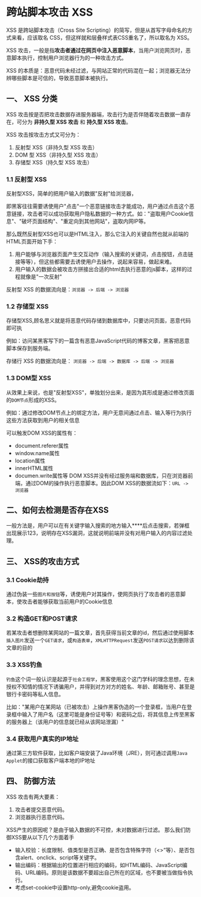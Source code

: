 
# 跨站脚本攻击 XSS
XSS 是跨站脚本攻击（Cross Site Scripting）的简写，但是从首写字母命名的方式来看，应该取名 CSS，但这样就和层叠样式表CSS重名了，所以取名为 XSS。

XSS 攻击，一般是指**攻击者通过在网页中注入恶意脚本**，当用户浏览网页时，恶意脚本执行，控制用户浏览器行为的一种攻击方式。

XSS 的本质是：恶意代码未经过滤，与网站正常的代码混在一起；浏览器无法分辨哪些脚本是可信的，导致恶意脚本被执行。
## 一、 XSS 分类
XSS 攻击按是否把攻击数据存进服务器端，攻击行为是否伴随着攻击数据一直存在，可分为 **非持久型 XSS 攻击** 和 **持久型 XSS 攻击**。

XSS 攻击按攻击方式又可分为： 
1. 反射型 XSS（非持久型 XSS 攻击）
2. DOM 型 XSS（非持久型 XSS 攻击）
3. 存储型 XSS（持久型 XSS 攻击）

### 1.1 反射型 XSS
反射型XSS，简单的把用户输入的数据"反射"给浏览器，

即黑客往往需要诱使用户"点击"一个恶意链接攻击才能成功，用户通过点击这个恶意链接，攻击者可以成功获取用户隐私数据的一种方式。如："盗取用户Cookie信息"、"破坏页面结构"、"重定向到其他网站"，盗取内网IP等。 

那么既然反射型XSS也可以是HTML注入，那么它注入的关键自然也就从前端的HTML页面开始下手：
1. 用户能够与浏览器页面产生交互动作（输入搜索的关键词，点击按钮，点击链接等等），但这些都需要去诱使用户去操作，说起来容易，做起来难。
2. 用户输入的数据会被攻击方拼接出合适的html去执行恶意的js脚本，这样的过程就像是"一次反射"

反射型 XSS 的数据流向是：`浏览器 -> 后端 -> 浏览器`
### 1.2 存储型 XSS
存储型XSS,顾名思义就是将恶意代码存储到数据库中，只要访问页面，恶意代码即可执

例如：访问某黑客写下的一篇含有恶意JavaScript代码的博客文章，黑客把恶意脚本保存到服务端。

存储行 XSS 的数据流向是： `浏览器 -> 后端 -> 数据库 -> 后端 -> 浏览器`

### 1.3 DOM型 XSS
从效果上来说，也是"反射型XSS"，单独划分出来，是因为其形成是通过修改页面的`DOM节点`形成的XSS。

例如：通过修改DOM节点上的绑定方法，用户无意间通过点击、输入等行为执行这些方法获取到用户的相关信息

可以触发DOM XSS的属性有：
+ document.referer属性
+ window.name属性
+ location属性
+ innerHTML属性
+ documen.write属性等
DOM XSS并没有经过服务端和数据库，只在浏览器前端，通过DOM的操作执行恶意脚本。因此DOM XSS的数据流如下：`URL -> 浏览器`

## 二、如何去检测是否存在XSS
一般方法是，用户可以在有关键字输入搜索的地方输入****后点击搜索，若弹框出现展示123，说明存在XSS漏洞，这就说明前端并没有对用户输入的内容过滤处理。

## 三、 XSS的攻击方式
### 3.1 Cookie劫持
通过伪装一些`图片和按钮`等，诱使用户对其操作，使网页执行了攻击者的恶意脚本，使攻击者能够获取当前用户的Cookie信息

### 3.2 构造GET和POST请求
若某攻击者想删除某网站的一篇文章，首先获得当前文章的id，然后通过使用脚本`插入图片`发送一个`GET请求`，或`构造表单`，`XMLHTTPRequest`发送`POST请求`以达到删除该文章的目的

### 3.3 XSS钓鱼
`钓鱼`这个词一般认识是起源于`社会工程学`，黑客使用这个这门学科的理念思想，在未授权不知情的情况下诱骗用户，并得到对方对方的姓名、年龄、邮箱账号、甚至是银行卡密码等私人信息。

比如："某用户在某网站（已被攻击）上操作黑客伪造的一个登录框，当用户在登录框中输入了用户名（这里可能是身份证号等）和密码之后，将其信息上传至黑客的服务器上（该用户的信息就已经从该网站泄漏）"
### 3.4 获取用户真实的IP地址
通过第三方软件获取，比如客户端安装了Java环境（JRE），则可通过调用`Java Applet`的接口获取客户端本地的IP地址

## 四、 防御方法
XSS 攻击有两大要素：
1. 攻击者提交恶意代码。
2. 浏览器执行恶意代码。

XSS产生的原因呢？是由于输入数据的不可控，未对数据进行过滤。 那么我们防御XSS要从以下几个方面着手

+ 输入校验：长度限制、值类型是否正确、是否包含特殊字符（<>”等）、是否包含alert、onclick、script等关键字。
+ 输出编码：根据输出的位置进行相应的编码，如HTML编码、JavaScript编码、URL编码。原则是该数据不要超出自己所在的区域，也不要被当做指令执行。
+ 考虑set-cookie中设置http-only,避免cookie盗用。
